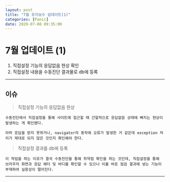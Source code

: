 ```yaml
---
layout: post
title: "7월 유지보수 업데이트(1)"
categories: [Panic]
date: 2020-07-08 09:35:00
---
```


# 7월 업데이트 (1)
1. 직접설정 기능의 응답없음 현상 확인
2. 직접설정 내용을 수동진단 결과물로 db에 등록

---

## 이슈
 > 직접설정 기능의 응답없음 현상

    수동진단에서 직접설정을 통해 사이트에 접근할 때 간헐적으로 응답없음 상태에 빠지는 현상이 발생하는 게 확인됐다.

    아마 응답을 받지 못하거나, navigator의 동작에 오류가 발생한 거 같은데 exception 처리가 제대로 되지 않은 것인지 확인해야 한다.

 > 직접설정 결과를 db에 등록

    이 작업을 하는 이유가 결국 수동진단을 통해 취약점 확인을 하는 것인데, 직접설정을 통해 브라우저 화면과 응답 헤더 및 바디를 확인할 수 있으나 이를 바로 점검 결과에 넣는 기능이 부재하여 실용성이 떨어진다.

---